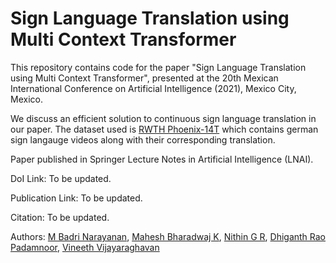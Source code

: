 # Sign Language Translation using Multi Context Transformer

This repository contains code for the paper "Sign Language Translation using Multi Context Transformer", presented at the 20th Mexican International Conference on Artificial Intelligence (2021), Mexico City, Mexico.

We discuss an efficient solution to continuous sign language translation in our paper. The dataset used is [RWTH Phoenix-14T](https://www-i6.informatik.rwth-aachen.de/~koller/RWTH-PHOENIX-2014-T) which contains german sign langauge videos along with their corresponding translation.  

Paper published in Springer Lecture Notes in Artificial Intelligence (LNAI).

DoI Link: To be updated.

Publication Link: To be updated.

Citation: To be updated.


Authors: [M Badri Narayanan](https://www.linkedin.com/in/mbadrinarayanan), [Mahesh Bharadwaj K](https://github.com/MaheshBharadwaj), [Nithin G R](https://github.com/nithin-gr), [Dhiganth Rao Padamnoor](https://github.com/dhiganthrao), [Vineeth Vijayaraghavan](https://www.linkedin.com/in/vineethv)
